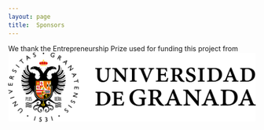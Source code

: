 ```yaml
---
layout: page
title:  Sponsors
---
```


We thank the Entrepreneurship Prize used for funding this project from 
![](img/granada.png)
